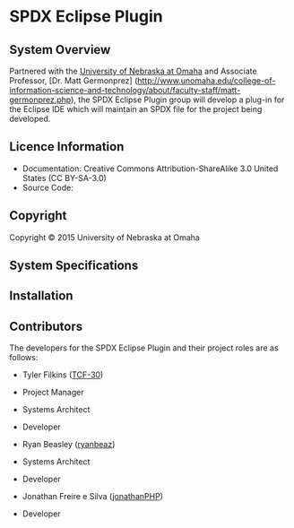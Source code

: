 SPDX Eclipse Plugin
===================

System Overview
---------------

Partnered with the [University of Nebraska at Omaha](http://www.unomaha.edu/) and Associate Professor, [Dr. Matt Germonprez] (http://www.unomaha.edu/college-of-information-science-and-technology/about/faculty-staff/matt-germonprez.php), the SPDX Eclipse Plugin group will develop a plug-in for the Eclipse IDE which will maintain an SPDX file for the project being developed.  

Licence Information
-------------------
 - Documentation: Creative Commons Attribution-ShareAlike 3.0 United States (CC BY-SA-3.0)
 - Source Code: 

Copyright
---------

Copyright © 2015 University of Nebraska at Omaha

System Specifications
---------------------

Installation
------------

Contributors
------------

The developers for the SPDX Eclipse Plugin and their project roles are as follows:

- Tyler Filkins ([TCF-30](https://github.com/TCF-30))
 - Project Manager
 - Systems Architect
 - Developer

- Ryan Beasley ([ryanbeaz](https://github.com/ryanbeaz)) 
 - Systems Architect
 - Developer

- Jonathan Freire e Silva ([jonathanPHP](https://github.com/jonathanPHP))
 - Developer
